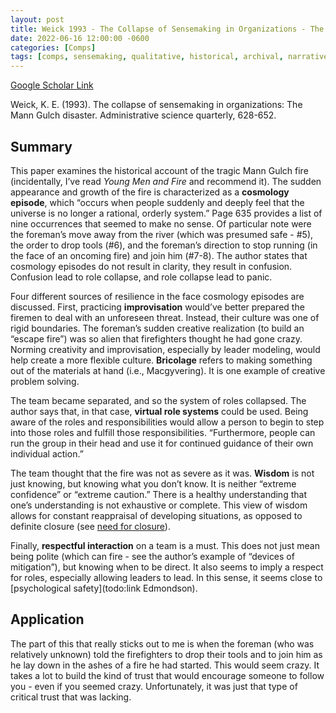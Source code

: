 ```yaml
---
layout: post
title: Weick 1993 - The Collapse of Sensemaking in Organizations - The Mann Gulch Disaster
date: 2022-06-16 12:00:00 -0600
categories: [Comps]
tags: [comps, sensemaking, qualitative, historical, archival, narrative, great paper, firefighting, team, leader, trust, creativity, leader qualities]
---
```


[Google Scholar Link](https://scholar.google.com/scholar?hl=en&as_sdt=0%2C45&q=The+Collapse+of+Sensemaking+in+Organizations+-+The+Mann+Gulch+Disaster&btnG=)

Weick, K. E. (1993). The collapse of sensemaking in organizations: The Mann Gulch disaster. Administrative science quarterly, 628-652.

## Summary
This paper examines the historical account of the tragic Mann Gulch fire (incidentally, I’ve read _Young Men and Fire_ and recommend it).  The sudden appearance and growth of the fire is characterized as a **cosmology episode**, which “occurs when people suddenly and deeply feel that the universe is no longer a rational, orderly system.”  Page 635 provides a list of nine occurrences that seemed to make no sense.  Of particular note were the foreman’s move away from the river (which was presumed safe - #5), the order to drop tools (#6), and the foreman’s direction to stop running (in the face of an oncoming fire) and join him (#7-8).  The author states that cosmology episodes do not result in clarity, they result in confusion.  Confusion lead to role collapse, and role collapse lead to panic.

Four different sources of resilience in the face cosmology episodes are discussed.  First, practicing **improvisation** would’ve better prepared the firemen to deal with an unforeseen threat.  Instead, their culture was one of rigid boundaries.  The foreman’s sudden creative realization (to build an “escape fire”) was so alien that firefighters thought he had gone crazy.  Norming creativity and improvisation, especially by leader modeling, would help create a more flexible culture.  **Bricolage** refers to making something out of the materials at hand (i.e., Macgyvering).  It is one example of creative problem solving.

The team became separated, and so the system of roles collapsed.  The author says that, in that case, **virtual role systems** could be used.  Being aware of the roles and responsibilities would allow a person to begin to step into those roles and fulfill those responsibilities.  “Furthermore, people can run the group in their head and use it for continued guidance of their own individual action.”

The team thought that the fire was not as severe as it was.  **Wisdom** is not just knowing, but knowing what you don’t know.  It is neither “extreme confidence” or “extreme caution.”  There is a healthy understanding that one’s understanding is not exhaustive or complete.  This view of wisdom allows for constant reappraisal of developing situations, as opposed to definite closure (see [need for closure](todo:link)).

Finally, **respectful interaction** on a team is a must.  This does not just mean being polite (which can fire - see the author’s example of “devices of mitigation”), but knowing when to be direct.  It also seems to imply a respect for roles, especially allowing leaders to lead.  In this sense, it seems close to [psychological safety](todo:link Edmondson).

## Application
The part of this that really sticks out to me is when the foreman (who was relatively unknown) told the firefighters to drop their tools and to join him as he lay down in the ashes of a fire he had started.  This would seem crazy.  It takes a lot to build the kind of trust that would encourage someone to follow you - even if you seemed crazy.  Unfortunately, it was just that type of critical trust that was lacking.
